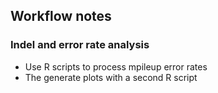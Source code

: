 ## Workflow notes

### Indel and error rate analysis

- Use R scripts to process mpileup error rates
- The generate plots with a second R script